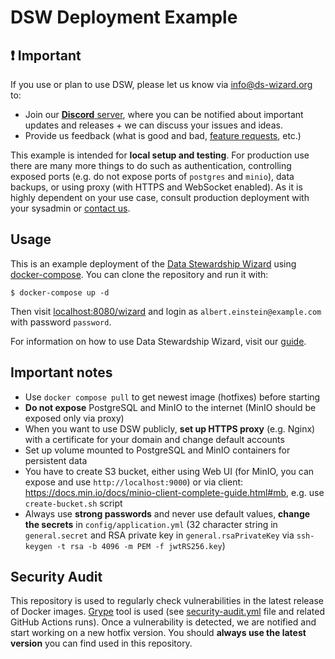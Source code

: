 # DSW Deployment Example

## :exclamation: Important

If you use or plan to use DSW, please let us know via [info@ds-wizard.org](mailto:info@ds-wizard.org) to:

- Join our [**Discord** server](https://discord.gg/MW3H9tdMcT), where you can be notified about important updates and releases + we can discuss your issues and ideas.
- Provide us feedback (what is good and bad, [feature requests](https://ideas.ds-wizard.org/), etc.)

This example is intended for **local setup and testing**. For production use there are many more things to do such as authentication, controlling exposed ports (e.g. do not expose ports of `postgres` and `minio`), data backups, or using proxy (with HTTPS and WebSocket enabled). As it is highly dependent on your use case, consult production deployment with your sysadmin or [contact us](https://ds-wizard.org/contact).

## Usage

This is an example deployment of the [Data Stewardship Wizard](https://ds-wizard.org) using [docker-compose](https://docs.docker.com/compose/). You can clone the repository and run it with:

```
$ docker-compose up -d
```

Then visit [localhost:8080/wizard](http://localhost:8080/wizard/) and login as `albert.einstein@example.com` with password `password`.

For information on how to use Data Stewardship Wizard, visit our [guide](https://guide.ds-wizard.org).

## Important notes

* Use `docker compose pull` to get newest image (hotfixes) before starting
* **Do not expose** PostgreSQL and MinIO to the internet (MinIO should be exposed only via proxy)
* When you want to use DSW publicly, **set up HTTPS proxy** (e.g. Nginx) with a certificate for your domain and change default accounts
* Set up volume mounted to PostgreSQL and MinIO containers for persistent data
* You have to create S3 bucket, either using Web UI (for MinIO, you can expose and use `http://localhost:9000`) or via client: https://docs.min.io/docs/minio-client-complete-guide.html#mb, e.g. use `create-bucket.sh` script
* Always use **strong passwords** and never use default values, **change the secrets** in `config/application.yml` (32 character string in `general.secret` and RSA private key in `general.rsaPrivateKey` via `ssh-keygen -t rsa -b 4096 -m PEM -f jwtRS256.key`)

## Security Audit

This repository is used to regularly check vulnerabilities in the latest release of Docker images. [Grype](https://github.com/anchore/grype) tool is used (see [security-audit.yml](.github/workflows/security-audit.yml) file and related GitHub Actions runs). Once a vulnerability is detected, we are notified and start working on a new hotfix version. You should **always use the latest version** you can find used in this repository.
